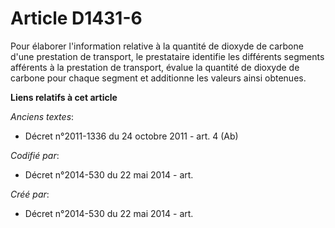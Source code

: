 # Article D1431-6

Pour élaborer l'information relative à la quantité de dioxyde de carbone d'une prestation de transport, le prestataire
identifie les différents segments afférents à la prestation de transport, évalue la quantité de dioxyde de carbone pour
chaque segment et additionne les valeurs ainsi obtenues.

**Liens relatifs à cet article**

_Anciens textes_:

  - Décret n°2011-1336 du 24 octobre 2011 - art. 4 (Ab)

_Codifié par_:

  - Décret n°2014-530 du 22 mai 2014 - art.

_Créé par_:

  - Décret n°2014-530 du 22 mai 2014 - art.
